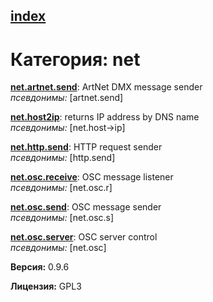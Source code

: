 [index](index.html) 
---

# Категория: net




[**net.artnet.send**](net.artnet.send.html): ArtNet DMX message sender <br>
_псевдонимы:_ \[artnet.send\]


[**net.host2ip**](net.host2ip.html): returns IP address by DNS name <br>
_псевдонимы:_ \[net.host-&gt;ip\]


[**net.http.send**](net.http.send.html): HTTP request sender <br>
_псевдонимы:_ \[http.send\]


[**net.osc.receive**](net.osc.receive.html): OSC message listener <br>
_псевдонимы:_ \[net.osc.r\]


[**net.osc.send**](net.osc.send.html): OSC message sender <br>
_псевдонимы:_ \[net.osc.s\]


[**net.osc.server**](net.osc.server.html): OSC server control <br>
_псевдонимы:_ \[net.osc\]



**Версия:** 0.9.6

**Лицензия:** GPL3
